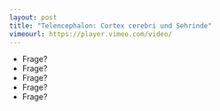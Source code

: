 ```yaml
---
layout: post
title: "Telencephalon: Cortex cerebri und Sehrinde"
vimeourl: https://player.vimeo.com/video/
---
```

- Frage?
- Frage?
- Frage?
- Frage?
- Frage?






